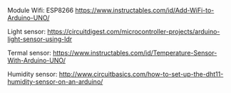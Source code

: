 Module Wifi: ESP8266
https://www.instructables.com/id/Add-WiFi-to-Arduino-UNO/

Light sensor: https://circuitdigest.com/microcontroller-projects/arduino-light-sensor-using-ldr

Termal sensor: https://www.instructables.com/id/Temperature-Sensor-With-Arduino-UNO/

Humidity sensor: http://www.circuitbasics.com/how-to-set-up-the-dht11-humidity-sensor-on-an-arduino/
